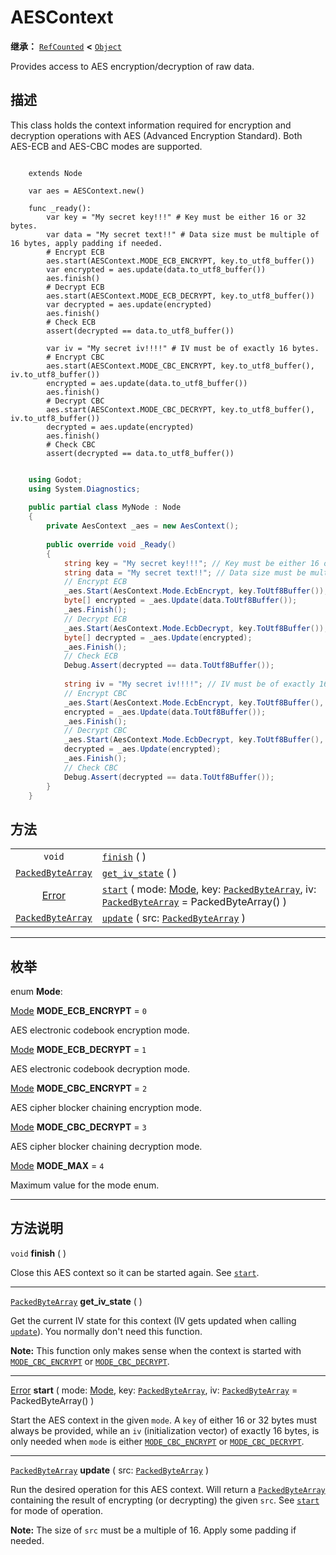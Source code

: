 <!-- ⚠ 请勿编辑本文件 ⚠ -->
<!-- 本文档使用脚本从 WeDot 引擎源码仓库生成。 -->
<!-- 生成脚本：https://github.com/WeDot-Engine/WeDot/tree/master/doc/tools/make_md.py； -->
<!-- 原文件：https://github.com/WeDot-Engine/WeDot/tree/master/doc/classes/AESContext.xml。 -->

<div id="_class_aescontext"></div>

# AESContext

**继承：** [`RefCounted`](class_refcounted.md) **<** [`Object`](class_object.md)

Provides access to AES encryption/decryption of raw data.

## 描述

This class holds the context information required for encryption and decryption operations with AES (Advanced Encryption Standard). Both AES-ECB and AES-CBC modes are supported.



```gdscript

    extends Node
    
    var aes = AESContext.new()
    
    func _ready():
        var key = "My secret key!!!" # Key must be either 16 or 32 bytes.
        var data = "My secret text!!" # Data size must be multiple of 16 bytes, apply padding if needed.
        # Encrypt ECB
        aes.start(AESContext.MODE_ECB_ENCRYPT, key.to_utf8_buffer())
        var encrypted = aes.update(data.to_utf8_buffer())
        aes.finish()
        # Decrypt ECB
        aes.start(AESContext.MODE_ECB_DECRYPT, key.to_utf8_buffer())
        var decrypted = aes.update(encrypted)
        aes.finish()
        # Check ECB
        assert(decrypted == data.to_utf8_buffer())
    
        var iv = "My secret iv!!!!" # IV must be of exactly 16 bytes.
        # Encrypt CBC
        aes.start(AESContext.MODE_CBC_ENCRYPT, key.to_utf8_buffer(), iv.to_utf8_buffer())
        encrypted = aes.update(data.to_utf8_buffer())
        aes.finish()
        # Decrypt CBC
        aes.start(AESContext.MODE_CBC_DECRYPT, key.to_utf8_buffer(), iv.to_utf8_buffer())
        decrypted = aes.update(encrypted)
        aes.finish()
        # Check CBC
        assert(decrypted == data.to_utf8_buffer())
```

```csharp

    using Godot;
    using System.Diagnostics;
    
    public partial class MyNode : Node
    {
        private AesContext _aes = new AesContext();
    
        public override void _Ready()
        {
            string key = "My secret key!!!"; // Key must be either 16 or 32 bytes.
            string data = "My secret text!!"; // Data size must be multiple of 16 bytes, apply padding if needed.
            // Encrypt ECB
            _aes.Start(AesContext.Mode.EcbEncrypt, key.ToUtf8Buffer());
            byte[] encrypted = _aes.Update(data.ToUtf8Buffer());
            _aes.Finish();
            // Decrypt ECB
            _aes.Start(AesContext.Mode.EcbDecrypt, key.ToUtf8Buffer());
            byte[] decrypted = _aes.Update(encrypted);
            _aes.Finish();
            // Check ECB
            Debug.Assert(decrypted == data.ToUtf8Buffer());
    
            string iv = "My secret iv!!!!"; // IV must be of exactly 16 bytes.
            // Encrypt CBC
            _aes.Start(AesContext.Mode.EcbEncrypt, key.ToUtf8Buffer(), iv.ToUtf8Buffer());
            encrypted = _aes.Update(data.ToUtf8Buffer());
            _aes.Finish();
            // Decrypt CBC
            _aes.Start(AesContext.Mode.EcbDecrypt, key.ToUtf8Buffer(), iv.ToUtf8Buffer());
            decrypted = _aes.Update(encrypted);
            _aes.Finish();
            // Check CBC
            Debug.Assert(decrypted == data.ToUtf8Buffer());
        }
    }
```







## 方法

|||
|:-:|:--|
| `void`                                        | [`finish`](class_aescontext.md#class_aescontext_method_finish) ( )                                                                                                                                                              |
| [`PackedByteArray`](class_packedbytearray.md) | [`get_iv_state`](class_aescontext.md#class_aescontext_method_get_iv_state) ( )                                                                                                                                                  |
| [Error](#enum_@globalscope_error)             | [`start`](class_aescontext.md#class_aescontext_method_start) ( mode: [Mode](#enum_aescontext_mode), key: [`PackedByteArray`](class_packedbytearray.md), iv: [`PackedByteArray`](class_packedbytearray.md) = PackedByteArray() ) |
| [`PackedByteArray`](class_packedbytearray.md) | [`update`](class_aescontext.md#class_aescontext_method_update) ( src: [`PackedByteArray`](class_packedbytearray.md) )                                                                                                           |

<!-- rst-class:: classref-section-separator -->

---

## 枚举

<div id="_class_enum_aescontext_mode"></div>

enum **Mode**: <div id="enum_aescontext_mode"></div>

<div id="_class_aescontext_constant_mode_ecb_encrypt"></div>

[Mode](#enum_aescontext_mode) **MODE_ECB_ENCRYPT** = ``0``

AES electronic codebook encryption mode.

<div id="_class_aescontext_constant_mode_ecb_decrypt"></div>

[Mode](#enum_aescontext_mode) **MODE_ECB_DECRYPT** = ``1``

AES electronic codebook decryption mode.

<div id="_class_aescontext_constant_mode_cbc_encrypt"></div>

[Mode](#enum_aescontext_mode) **MODE_CBC_ENCRYPT** = ``2``

AES cipher blocker chaining encryption mode.

<div id="_class_aescontext_constant_mode_cbc_decrypt"></div>

[Mode](#enum_aescontext_mode) **MODE_CBC_DECRYPT** = ``3``

AES cipher blocker chaining decryption mode.

<div id="_class_aescontext_constant_mode_max"></div>

[Mode](#enum_aescontext_mode) **MODE_MAX** = ``4``

Maximum value for the mode enum.

<!-- rst-class:: classref-section-separator -->

---

## 方法说明

<div id="_class_aescontext_method_finish"></div>

`void` **finish** ( )<div id="class_aescontext_method_finish"></div>

Close this AES context so it can be started again. See [`start`](class_aescontext.md#class_aescontext_method_start).

<!-- rst-class:: classref-item-separator -->

---

<div id="_class_aescontext_method_get_iv_state"></div>

[`PackedByteArray`](class_packedbytearray.md) **get_iv_state** ( )<div id="class_aescontext_method_get_iv_state"></div>

Get the current IV state for this context (IV gets updated when calling [`update`](class_aescontext.md#class_aescontext_method_update)). You normally don't need this function.

 **Note:** This function only makes sense when the context is started with [`MODE_CBC_ENCRYPT`](class_aescontext.md#class_aescontext_constant_mode_cbc_encrypt) or [`MODE_CBC_DECRYPT`](class_aescontext.md#class_aescontext_constant_mode_cbc_decrypt).

<!-- rst-class:: classref-item-separator -->

---

<div id="_class_aescontext_method_start"></div>

[Error](#enum_@globalscope_error) **start** ( mode: [Mode](#enum_aescontext_mode), key: [`PackedByteArray`](class_packedbytearray.md), iv: [`PackedByteArray`](class_packedbytearray.md) = PackedByteArray() )<div id="class_aescontext_method_start"></div>

Start the AES context in the given `mode`. A `key` of either 16 or 32 bytes must always be provided, while an `iv` (initialization vector) of exactly 16 bytes, is only needed when `mode` is either [`MODE_CBC_ENCRYPT`](class_aescontext.md#class_aescontext_constant_mode_cbc_encrypt) or [`MODE_CBC_DECRYPT`](class_aescontext.md#class_aescontext_constant_mode_cbc_decrypt).

<!-- rst-class:: classref-item-separator -->

---

<div id="_class_aescontext_method_update"></div>

[`PackedByteArray`](class_packedbytearray.md) **update** ( src: [`PackedByteArray`](class_packedbytearray.md) )<div id="class_aescontext_method_update"></div>

Run the desired operation for this AES context. Will return a [`PackedByteArray`](class_packedbytearray.md) containing the result of encrypting (or decrypting) the given `src`. See [`start`](class_aescontext.md#class_aescontext_method_start) for mode of operation.

 **Note:** The size of `src` must be a multiple of 16. Apply some padding if needed.

[^virtual]: 本方法通常需要用户覆盖才能生效。
[^const]: 本方法无副作用，不会修改该实例的任何成员变量。
[^vararg]: 本方法除了能接受在此处描述的参数外，还能够继续接受任意数量的参数。
[^constructor]: 本方法用于构造某个类型。
[^static]: 调用本方法无需实例，可直接使用类名进行调用。
[^operator]: 本方法描述的是使用本类型作为左操作数的有效运算符。
[^bitfield]: 这个值是由下列位标志构成位掩码的整数。
[^void]: 无返回值。
